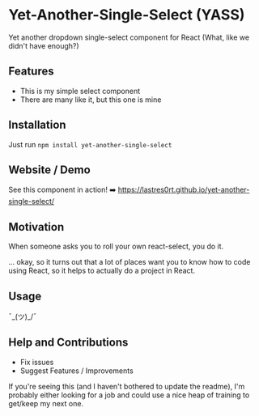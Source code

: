 # Yet-Another-Single-Select (YASS)
Yet another dropdown single-select component for React (What, like we didn't have enough?)
## Features
- This is my simple select component
- There are many like it, but this one is mine
## Installation
Just run `npm install yet-another-single-select`
## Website / Demo
See this component in action!
➡️ https://lastres0rt.github.io/yet-another-single-select/ 
## Motivation
When someone asks you to roll your own react-select, you do it.

... okay, so it turns out that a lot of places want you to know how to code using React, so it helps to actually do a project in React.
## Usage
¯\_(ツ)_/¯
## Help and Contributions
 - Fix issues
 - Suggest Features / Improvements

 If you're seeing this (and I haven't bothered to update the readme), I'm probably either looking for a job and could use a nice heap of training to get/keep my next one. 
